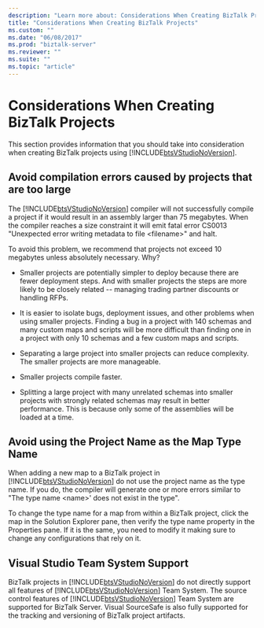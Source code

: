```yaml
---
description: "Learn more about: Considerations When Creating BizTalk Projects"
title: "Considerations When Creating BizTalk Projects"
ms.custom: ""
ms.date: "06/08/2017"
ms.prod: "biztalk-server"
ms.reviewer: ""
ms.suite: ""
ms.topic: "article"
---
```

# Considerations When Creating BizTalk Projects
This section provides information that you should take into consideration when creating BizTalk projects using [!INCLUDE[btsVStudioNoVersion](../includes/btsvstudionoversion-md.md)].  
  
## Avoid compilation errors caused by projects that are too large  
 The [!INCLUDE[btsVStudioNoVersion](../includes/btsvstudionoversion-md.md)] compiler will not successfully compile a project if it would result in an assembly larger than 75 megabytes. When the compiler reaches a size constraint it will emit fatal error CS0013 "Unexpected error writing metadata to file \<filename\>" and halt.  
  
 To avoid this problem, we recommend that projects not exceed 10 megabytes unless absolutely necessary. Why?  
  
-   Smaller projects are potentially simpler to deploy because there are fewer deployment steps. And with smaller projects the steps are more likely to be closely related -- managing trading partner discounts or handling RFPs.  
  
-   It is easier to isolate bugs, deployment issues, and other problems when using smaller projects. Finding a bug in a project with 140 schemas and many custom maps and scripts will be more difficult than finding one in a project with only 10 schemas and a few custom maps and scripts.  
  
-   Separating a large project into smaller projects can reduce complexity. The smaller projects are more manageable.  
  
-   Smaller projects compile faster.  
  
-   Splitting a large project with many unrelated schemas into smaller projects with strongly related schemas may result in better performance. This is because only some of the assemblies will be loaded at a time.  
  
## Avoid using the Project Name as the Map Type Name  
 When adding a new map to a BizTalk project in [!INCLUDE[btsVStudioNoVersion](../includes/btsvstudionoversion-md.md)] do not use the project name as the type name. If you do, the compiler will generate one or more errors similar to "The type name \<name\>' does not exist in the type".  
  
 To change the type name for a map from within a BizTalk project, click the map in the Solution Explorer pane, then verify the type name property in the Properties pane. If it is the same, you need to modify it making sure to change any configurations that rely on it.  
  
## Visual Studio Team System Support  
 BizTalk projects in [!INCLUDE[btsVStudioNoVersion](../includes/btsvstudionoversion-md.md)] do not directly support all features of [!INCLUDE[btsVStudioNoVersion](../includes/btsvstudionoversion-md.md)] Team System. The source control features of [!INCLUDE[btsVStudioNoVersion](../includes/btsvstudionoversion-md.md)] Team System are supported for BizTalk Server. Visual SourceSafe is also fully supported for the tracking and versioning of BizTalk project artifacts.
